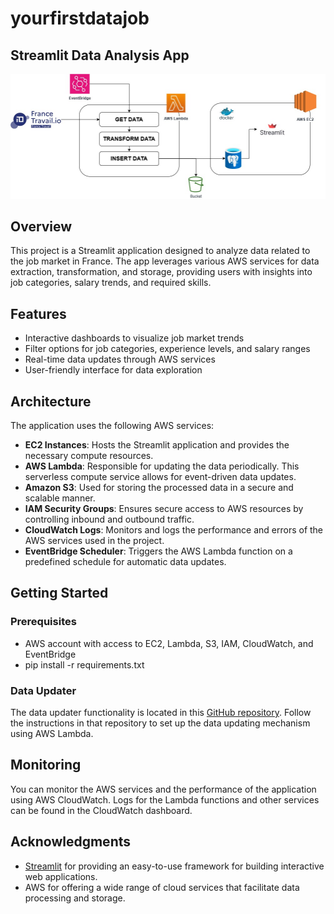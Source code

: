 # yourfirstdatajob

## Streamlit Data Analysis App

![Alt text](https://github.com/enekoegiguren/awsEC2_yourfirstdatajob/blob/main/awsEC2_yourfirstdatajob.jpg)


## Overview

This project is a Streamlit application designed to analyze data related to the job market in France. The app leverages various AWS services for data extraction, transformation, and storage, providing users with insights into job categories, salary trends, and required skills.

## Features

- Interactive dashboards to visualize job market trends
- Filter options for job categories, experience levels, and salary ranges
- Real-time data updates through AWS services
- User-friendly interface for data exploration

## Architecture

The application uses the following AWS services:

- **EC2 Instances**: Hosts the Streamlit application and provides the necessary compute resources.
- **AWS Lambda**: Responsible for updating the data periodically. This serverless compute service allows for event-driven data updates.
- **Amazon S3**: Used for storing the processed data in a secure and scalable manner.
- **IAM Security Groups**: Ensures secure access to AWS resources by controlling inbound and outbound traffic.
- **CloudWatch Logs**: Monitors and logs the performance and errors of the AWS services used in the project.
- **EventBridge Scheduler**: Triggers the AWS Lambda function on a predefined schedule for automatic data updates.

## Getting Started

### Prerequisites

- AWS account with access to EC2, Lambda, S3, IAM, CloudWatch, and EventBridge
- pip install -r requirements.txt


### Data Updater

The data updater functionality is located in this [GitHub repository](https://github.com/enekoegiguren/lambda_jobdata). Follow the instructions in that repository to set up the data updating mechanism using AWS Lambda.

## Monitoring

You can monitor the AWS services and the performance of the application using AWS CloudWatch. Logs for the Lambda functions and other services can be found in the CloudWatch dashboard.


## Acknowledgments

- [Streamlit](https://streamlit.io/) for providing an easy-to-use framework for building interactive web applications.
- AWS for offering a wide range of cloud services that facilitate data processing and storage.
